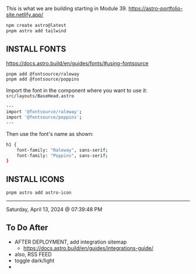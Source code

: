 
This is what we are building starting in Module 39.
https://astro-portfolio-site.netlify.app/

```sh
npm create astro@latest
pnpm astro add tailwind
```

## INSTALL FONTS
https://docs.astro.build/en/guides/fonts/#using-fontsource
```sh
pnpm add @fontsource/raleway
pnpm add @fontsource/poppins
```
Import the font in the component where you want to use it:
`src/layouts/BaseHead.astro`
```sh
---
import '@fontsource/raleway';
import '@fontsource/poppins';
---
```
Then use the font's name as shown:
```sh
h1 {
    font-family: "Raleway", sans-serif;
    font-family: "Poppins", sans-serif;
}
```

## INSTALL ICONS
```sh
pnpm astro add astro-icon
```

---

Saturday, April 13, 2024 @ 07:39:48 PM

## To Do After
- AFTER DEPLOYMENT, add integration sitemap
  - https://docs.astro.build/en/guides/integrations-guide/
- also, RSS FEED
- toggle dark/light
-
